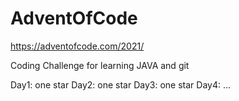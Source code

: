 # AdventOfCode
https://adventofcode.com/2021/

Coding Challenge for learning JAVA and git

Day1: one star
Day2: one star
Day3: one star
Day4: 
...